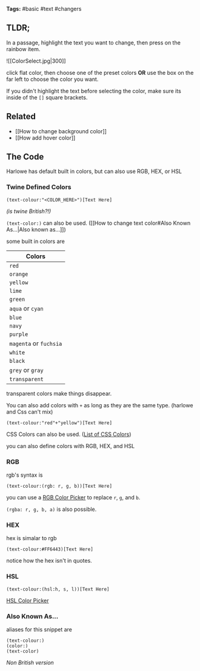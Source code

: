 
**Tags:** #basic #text #changers 


## TLDR;

In a passage, highlight the text you want to change, then press on the rainbow item.

![[ColorSelect.jpg|300]]

click flat color, then choose one of the preset colors **OR** use the box on the far left to choose the color you want. 

If you didn't highlight the text before selecting the color, make sure its inside of the `[]` square brackets.

## Related 

- [[How to change background color]]
- [[How add hover color]]


## The Code

Harlowe has default built in colors, but can also use RGB, HEX, or HSL


### Twine Defined Colors

```Harlowe
(text-colour:"<COLOR_HERE>")[Text Here]
```

*(is twine British?!)*

`(text-color:)` can also be used. ([[How to change text color#Also Known As...|Also known as...]])

some built in colors are

| Colors |
|---| 
| `red`|
| `orange` |
| `yellow` |
| `lime` |
| `green` |
| `aqua` or `cyan` |
| `blue` |
| `navy` |
| `purple` |
| `magenta` or `fuchsia` |
| `white` |
| `black` |
|`grey` or `gray` |
| `transparent` |

transparent colors make things disappear.

You can also add colors with `+` as long as they are the same type. (harlowe and Css can't mix)

```Harlowe
(text-colour:"red"+"yellow")[Text Here]
```

CSS Colors can also be used. ([List of CSS Colors](https://www.w3schools.com/cssref/css_colors.php))


you can also define colors with RGB, HEX, and HSL

### RGB

rgb's syntax is

```Harlowe
(text-colour:(rgb: r, g, b))[Text Here]
```

you can use a [RGB Color Picker](https://htmlcolorcodes.com/color-picker/) to replace `r`, `g`, and `b`.

`(rgba: r, g, b, a)` is also possible.

### HEX

hex is simalar to rgb

```Harlowe
(text-colour:#FF6443)[Text Here]
```

notice how the hex isn't in quotes.
### HSL

```Harlowe
(text-colour:(hsl:h, s, l))[Text Here]
```

[HSL Color Picker](https://htmlcolorcodes.com/color-picker/)
### Also Known As...

aliases for this snippet are

```Harlowe
(text-colour:)
(color:)
(text-color)
```

*Non British version*
